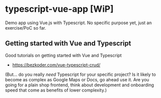 # typescript-vue-app [WiP]
Demo app using Vue.js with Typescript. No specific purpose yet, just an exercise/PoC so far.


## Getting started with Vue and Typescript
Good tutorials on getting started with Vue and Typescript
- https://bezkoder.com/vue-typescript-crud/

(But... do you really _need_ Typescript for your specific project? Is it likely to become as complex as Google Maps or Docs, go ahead use it. Are you going for a plain shop frontend, think about development and onboarding speed that come as benefits of lower complexity.)

